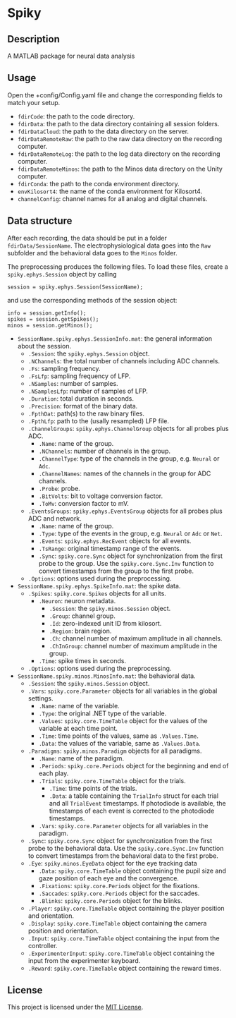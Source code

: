 # Spiky

## Description

A MATLAB package for neural data analysis

## Usage

Open the +config/Config.yaml file and change the corresponding fields to match your setup.

- `fdirCode`: the path to the code directory.
- `fdirData`: the path to the data directory containing all session folders.
- `fdirDataCloud`: the path to the data directory on the server.
- `fdirDataRemoteRaw`: the path to the raw data directory on the recording computer.
- `fdirDataRemoteLog`: the path to the log data directory on the recording computer.
- `fdirDataRemoteMinos`: the path to the Minos data directory on the Unity computer.
- `fdirConda`: the path to the conda environment directory.
- `envKilosort4`: the name of the conda environment for Kilosort4.
- `channelConfig`: channel names for all analog and digital channels.

## Data structure

After each recording, the data should be put in a folder `fdirData/SessionName`. The 
electrophysiological data goes into the `Raw` subfolder and the behavioral data goes to the `Minos` 
folder.

The preprocessing produces the following files. To load these files, create a `spiky.ephys.Session` 
object by calling
```
session = spiky.ephys.Session(SessionName);
```
and use the corresponding methods of the session object:
```
info = session.getInfo();
spikes = session.getSpikes();
minos = session.getMinos();
```

- `SessionName.spiky.ephys.SessionInfo.mat`: the general information about the session.
  - `.Session`: the `spiky.ephys.Session` object.
  - `.NChannels`: the total number of channels including ADC channels.
  - `.Fs`: sampling frequency.
  - `.FsLfp`: sampling frequency of LFP.
  - `.NSamples`: number of samples.
  - `.NSamplesLfp`: number of samples of LFP.
  - `.Duration`: total duration in seconds.
  - `.Precision`: format of the binary data.
  - `.FpthDat`: path(s) to the raw binary files.
  - `.FpthLfp`: path to the (usally resampled) LFP file.
  - `.ChannelGroups`: `spiky.ephys.ChannelGroup` objects for all probes plus ADC.
    - `.Name`: name of the group.
    - `.NChannels`: number of channels in the group.
    - `.ChannelType`: type of the channels in the group, e.g. `Neural` or `Adc`.
    - `.ChannelNames`: names of the channels in the group for ADC channels.
    - `.Probe`: probe.
    - `.BitVolts`: bit to voltage conversion factor.
    - `.ToMv`: conversion factor to mV.
  - `.EventsGroups`: `spiky.ephys.EventsGroup` objects for all probes plus ADC and network.
    - `.Name`: name of the group.
    - `.Type`: type of the events in the group, e.g. `Neural` or `Adc` or `Net`.
    - `.Events`: `spiky.ephys.RecEvent` objects for all events.
    - `.TsRange`: original timestamp range of the events.
    - `.Sync`: `spiky.core.Sync` object for synchronization from the first probe to the group. Use 
    the `spiky.core.Sync.Inv` function to convert timestamps from the group to the first probe.
  - `.Options`: options used during the preprocessing.
- `SessionName.spiky.ephys.SpikeInfo.mat`: the spike data.
  - `.Spikes`: `spiky.core.Spikes` objects for all units.
    - `.Neuron`: neuron metadata.
      - `.Session`: the `spiky.minos.Session` object.
      - `.Group`: channel group.
      - `.Id`: zero-indexed unit ID from kilosort.
      - `.Region`: brain region.
      - `.Ch`: channel number of maximum amplitude in all channels.
      - `.ChInGroup`: channel number of maximum amplitude in the group.
    - `.Time`: spike times in seconds.
  - `.Options`: options used during the preprocessing.
- `SessionName.spiky.minos.MinosInfo.mat`: the behavioral data.
  - `.Session`: the `spiky.minos.Session` object.
  - `.Vars`: `spiky.core.Parameter` objects for all variables in the global settings.
    - `.Name`: name of the variable.
    - `.Type`: the original .NET type of the variable.
    - `.Values`: `spiky.core.TimeTable` object for the values of the variable at each time point.
    - `.Time`: time points of the values, same as `.Values.Time`.
    - `.Data`: the values of the variable, same as `.Values.Data`.
  - `.Paradigms`: `spiky.minos.Paradigm` objects for all paradigms.
    - `.Name`: name of the paradigm.
    - `.Periods`: `spiky.core.Periods` object for the beginning and end of each play.
    - `.Trials`: `spiky.core.TimeTable` object for the trials.
      - `.Time`: time points of the trials.
      - `.Data`: a table containing the `TrialInfo` struct for each trial and all `TrialEvent` 
      timestamps. If photodiode is available, the timestamps of each event is corrected to the 
      photodiode timestamps.
    - `.Vars`: `spiky.core.Parameter` objects for all variables in the paradigm.
  - `.Sync`: `spiky.core.Sync` object for synchronization from the first probe to the behavioral 
  data. Use the `spiky.core.Sync.Inv` function to convert timestamps from the behavioral data to 
  the first probe.
  - `.Eye`: `spiky.minos.EyeData` object for the eye tracking data
    - `.Data`: `spiky.core.TimeTable` object containing the pupil size and gaze position of each 
    eye and the convergence.
    - `.Fixations`: `spiky.core.Periods` object for the fixations.
    - `.Saccades`: `spiky.core.Periods` object for the saccades.
    - `.Blinks`: `spiky.core.Periods` object for the blinks.
  - `.Player`: `spiky.core.TimeTable` object containing the player position and orientation.
  - `.Display`: `spiky.core.TimeTable` object containing the camera position and orientation.
  - `.Input`: `spiky.core.TimeTable` object containing the input from the controller.
  - `.ExperimenterInput`: `spiky.core.TimeTable` object containing the input from the experimenter 
  keyboard.
  - `.Reward`: `spiky.core.TimeTable` object containing the reward times.

## License

This project is licensed under the [MIT License](LICENSE).

